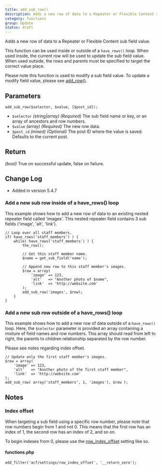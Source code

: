 ```yaml
---
title: add_sub_row()
description: Adds a new row of data to a Repeater or Flexible Content sub field value.
category: functions
group: Update
status: draft
---
```


Adds a new row of data to a Repeater or Flexible Content sub field value.

This function can be used inside or outside of a `have_rows()` loop. When used inside, the current row will be used to update the sub field value. When used outside, the rows and parents must be specified to target the correct value place.

Please note this function is used to modify a sub field value. To update a modify field value, please see [add_row()](https://www.advancedcustomfields.com/resources/add_row/).

## Parameters
```
add_sub_row($selector, $value, [$post_id]);
```
- `$selector`		*(string|array)*	*(Required)*	The sub field name or key, or an array of ancestors and row numbers.
- `$value`			*(array)*			*(Required)*	The new row data.
- `$post_id`		*(mixed)*			*(Optional)*	The post ID where the value is saved. Defaults to the current post.

## Return
*(bool)* True on successful update, false on failure.

## Change Log
- Added in version 5.4.7

### Add a new sub row inside of a have_rows() loop
This example shows how to add a new row of data to an existing nested repeater field called 'images'. This nested repeater field contains 3 sub fields ('image', 'alt', 'link').
```
// Loop over all staff members.
if( have_rows('staff_members') ) {
	while( have_rows('staff_members') ) {
		the_row();
		
		// Get this staff member name.
		$name = get_sub_field('name');
		
		// Append new row to this staff member's images.
		$row = array(
			'image'	=> 123,
			'alt'	=> "Another photo of $name",
			'link'	=> 'http://website.com'
		);
		add_sub_row('images', $row);
	}
}
```

### Add a new sub row outside of a have_rows() loop
This example shows how to add a new row of data outside of a `have_rows()` loop. Here, the `$selector` parameter is provided an array containing a mixture of field names and row numbers. This array should read from left to right, the parents to children relationship separated by the row number.

Please see notes regarding index offset.
```
// Update only the first staff member's images.
$row = array(
	'image'	=> 123,
	'alt'	=> "Another photo of the first staff member",
	'link'	=> 'http://website.com'
);
add_sub_row( array('staff_members', 1, 'images'), $row );
```

## Notes

### Index offset
When targeting a sub field using a specific row number, please note that row numbers begin from 1 and not 0. This means that the first row has an index of 1, the second row has an index of 2, and so on.

To begin indexes from 0, please use the [row_index_offset](https://www.advancedcustomfields.com/resources/acf-settings/) setting like so.
#### functions.php
```
add_filter('acf/settings/row_index_offset', '__return_zero');
```
